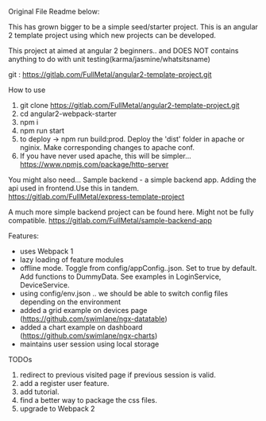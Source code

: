 Original File Readme below:

This has grown bigger to be a simple seed/starter project.
This is an angular 2 template project using which new projects can be developed.

This project at aimed at angular 2 beginners.. and DOES NOT contains anything to do with unit testing(karma/jasmine/whatsitsname)

git : https://gitlab.com/FullMetal/angular2-template-project.git

How to use
1) git clone https://gitlab.com/FullMetal/angular2-template-project.git
2) cd angular2-webpack-starter
3) npm i
4) npm run start
5) to deploy -> npm run build:prod. Deploy the 'dist' folder in apache or nginix. Make corresponding changes to apache conf.
6) If you have never used apache, this will be simpler... https://www.npmjs.com/package/http-server

You might also need...
Sample backend - a simple backend app. Adding the api used in frontend.Use this in tandem.
https://gitlab.com/FullMetal/express-template-project

A much more simple backend project can be found here. Might not be fully compatible.
https://gitlab.com/FullMetal/sample-backend-app


Features:
- uses Webpack 1
- lazy loading of feature modules
- offline mode. Toggle from config/appConfig.<env>.json. Set to true by default. Add functions to DummyData. See examples in LoginService, DeviceService.
- using config/env.json .. we should be able to switch config files depending on the environment
- added a grid example on devices page (https://github.com/swimlane/ngx-datatable)
- added a chart example on dashboard (https://github.com/swimlane/ngx-charts)
- maintains user session using local storage

TODOs
1) redirect to previous visited page if previous session is valid.
2) add a register user feature.
3) add tutorial.
4) find a better way to package the css files.
5) upgrade to Webpack 2
